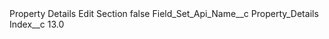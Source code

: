 <?xml version="1.0" encoding="UTF-8"?>
<CustomMetadata xmlns="http://soap.sforce.com/2006/04/metadata" xmlns:xsi="http://www.w3.org/2001/XMLSchema-instance" xmlns:xsd="http://www.w3.org/2001/XMLSchema">
    <label>Property Details Edit Section</label>
    <protected>false</protected>
    <values>
        <field>Field_Set_Api_Name__c</field>
        <value xsi:type="xsd:string">Property_Details</value>
    </values>
    <values>
        <field>Index__c</field>
        <value xsi:type="xsd:double">13.0</value>
    </values>
</CustomMetadata>
